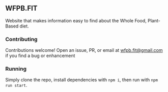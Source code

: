## WFPB.FIT

Website that makes information easy to find about the Whole Food, Plant-Based diet.

### Contributing

Contributions welcome! Open an issue, PR, or email at wfpb.fit@gmail.com if you find a bug or enhancement

### Running

Simply clone the repo, install dependencies with `npm i`, then run with `npm run start`.